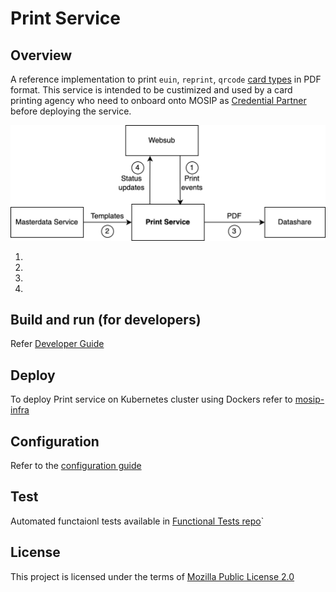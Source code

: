 # Print Service

## Overview
A reference implementation to print `euin`, `reprint`, `qrcode` [card types](https://github.com/mosip/id-repository/tree/1.2.0-rc2/id-repository/credential-service) in PDF format.  This service is intended to be custimized and used by a card printing agency who need to onboard onto MOSIP as [Credential Partner]() before deploying the service.  

![](docs/print-service.png)

1.
1.
1.
1.

## Build and run (for developers)
Refer [Developer Guide](docs/developer-guide.md)
    
## Deploy
To deploy Print service on Kubernetes cluster using Dockers refer to [mosip-infra](https://github.com/mosip/mosip-infra/tree/1.2.0_v3/deployment/v3)

## Configuration
Refer to the [configuration guide](/docs/configuration.md)

## Test
Automated functaionl tests available in [Functional Tests repo](https://github.com/mosip/mosip-functional-tests)`

## License
This project is licensed under the terms of [Mozilla Public License 2.0](https://github.com/mosip/mosip-platform/blob/master/LICENSE)

